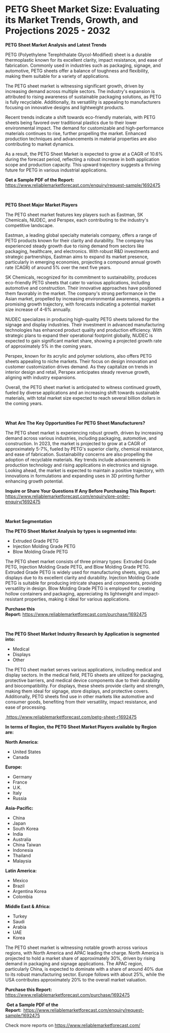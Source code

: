 <p><h1>PETG Sheet Market Size: Evaluating its Market Trends, Growth, and Projections 2025 - 2032</h1></p><p><strong>PETG Sheet Market Analysis and Latest Trends</strong></p>
<p><p>PETG (Polyethylene Terephthalate Glycol-Modified) sheet is a durable thermoplastic known for its excellent clarity, impact resistance, and ease of fabrication. Commonly used in industries such as packaging, signage, and automotive, PETG sheets offer a balance of toughness and flexibility, making them suitable for a variety of applications. </p><p>The PETG sheet market is witnessing significant growth, driven by increasing demand across multiple sectors. The industry's expansion is attributed to rising awareness of sustainable packaging solutions, as PETG is fully recyclable. Additionally, its versatility is appealing to manufacturers focusing on innovative designs and lightweight products. </p><p>Recent trends indicate a shift towards eco-friendly materials, with PETG sheets being favored over traditional plastics due to their lower environmental impact. The demand for customizable and high-performance materials continues to rise, further propelling the market. Enhanced production techniques and advancements in material properties are also contributing to market dynamics. </p><p>As a result, the PETG Sheet Market is expected to grow at a CAGR of 10.6% during the forecast period, reflecting a robust increase in both application scope and production capacity. This upward trajectory suggests a thriving future for PETG in various industrial applications.</p></p>
<p><strong>Get a Sample PDF of the Report:&nbsp;</strong> <a href="https://www.reliablemarketforecast.com/enquiry/request-sample/1692475?utm_campaign=1169&utm_medium=2&utm_source=Github&utm_content=ia&utm_term=30012025&utm_id=petg-sheet">https://www.reliablemarketforecast.com/enquiry/request-sample/1692475</a></p>
<p>&nbsp;</p>
<p><strong>PETG Sheet Major Market Players</strong></p>
<p><p>The PETG sheet market features key players such as Eastman, SK Chemicals, NUDEC, and Perspex, each contributing to the industry's competitive landscape.</p><p>Eastman, a leading global specialty materials company, offers a range of PETG products known for their clarity and durability. The company has experienced steady growth due to rising demand from sectors like packaging, healthcare, and electronics. With robust R&D investments and strategic partnerships, Eastman aims to expand its market presence, particularly in emerging economies, projecting a compound annual growth rate (CAGR) of around 5% over the next five years.</p><p>SK Chemicals, recognized for its commitment to sustainability, produces eco-friendly PETG sheets that cater to various applications, including automotive and construction. Their innovative approaches have positioned them favorably in the market. The company's strong performance in the Asian market, propelled by increasing environmental awareness, suggests a promising growth trajectory, with forecasts indicating a potential market size increase of 4-6% annually.</p><p>NUDEC specializes in producing high-quality PETG sheets tailored for the signage and display industries. Their investment in advanced manufacturing technologies has enhanced product quality and production efficiency. With strategic plans to expand their operational footprint globally, NUDEC is expected to gain significant market share, showing a projected growth rate of approximately 5% in the coming years.</p><p>Perspex, known for its acrylic and polymer solutions, also offers PETG sheets appealing to niche markets. Their focus on design innovation and customer customization drives demand. As they capitalize on trends in interior design and retail, Perspex anticipates steady revenue growth, aligning with industry expansions.</p><p>Overall, the PETG sheet market is anticipated to witness continued growth, fueled by diverse applications and an increasing shift towards sustainable materials, with total market size expected to reach several billion dollars in the coming years.</p></p>
<p>&nbsp;</p>
<p><strong>What Are The Key Opportunities For PETG Sheet Manufacturers?</strong></p>
<p><p>The PETG sheet market is experiencing robust growth, driven by increasing demand across various industries, including packaging, automotive, and construction. In 2023, the market is projected to grow at a CAGR of approximately 5-7%, fueled by PETG's superior clarity, chemical resistance, and ease of fabrication. Sustainability concerns are also propelling the adoption of recyclable materials. Key trends include advancements in production technology and rising applications in electronics and signage. Looking ahead, the market is expected to maintain a positive trajectory, with innovations in formulations and expanding uses in 3D printing further enhancing growth potential.</p></p>
<p><strong>Inquire or Share Your Questions If Any Before Purchasing This Report:</strong> <a href="https://www.reliablemarketforecast.com/enquiry/pre-order-enquiry/1692475?utm_campaign=1169&utm_medium=2&utm_source=Github&utm_content=ia&utm_term=30012025&utm_id=petg-sheet">https://www.reliablemarketforecast.com/enquiry/pre-order-enquiry/1692475</a></p>
<p>&nbsp;</p>
<p><strong>Market Segmentation</strong></p>
<p><strong>The PETG Sheet Market Analysis by types is segmented into:</strong></p>
<p><ul><li>Extruded Grade PETG</li><li>Injection Molding Grade PETG</li><li>Blow Molding Grade PETG</li></ul></p>
<p><p>The PETG sheet market consists of three primary types: Extruded Grade PETG, Injection Molding Grade PETG, and Blow Molding Grade PETG. Extruded Grade PETG is widely used for manufacturing sheets, signs, and displays due to its excellent clarity and durability. Injection Molding Grade PETG is suitable for producing intricate shapes and components, providing versatility in design. Blow Molding Grade PETG is employed for creating hollow containers and packaging, appreciating its lightweight and impact-resistant properties, making it ideal for various applications.</p></p>
<p><strong>Purchase this Report:&nbsp;</strong><a href="https://www.reliablemarketforecast.com/purchase/1692475?utm_campaign=1169&utm_medium=2&utm_source=Github&utm_content=ia&utm_term=30012025&utm_id=petg-sheet">https://www.reliablemarketforecast.com/purchase/1692475</a></p>
<p>&nbsp;</p>
<p><strong>The PETG Sheet Market Industry Research by Application is segmented into:</strong></p>
<p><ul><li>Medical</li><li>Displays</li><li>Other</li></ul></p>
<p><p>The PETG sheet market serves various applications, including medical and display sectors. In the medical field, PETG sheets are utilized for packaging, protective barriers, and medical device components due to their durability and biocompatibility. For displays, these sheets provide clarity and strength, making them ideal for signage, store displays, and protective covers. Additionally, PETG sheets find use in other markets like automotive and consumer goods, benefiting from their versatility, impact resistance, and ease of processing.</p></p>
<p><a href="https://www.reliablemarketforecast.com/petg-sheet-r1692475?utm_campaign=1169&utm_medium=2&utm_source=Github&utm_content=ia&utm_term=30012025&utm_id=petg-sheet">&nbsp;https://www.reliablemarketforecast.com/petg-sheet-r1692475</a></p>
<p><strong>In terms of Region, the PETG Sheet Market Players available by Region are:</strong></p>
<p>
    <p> <strong> North America: </strong>
        <ul>
            <li>United States</li>
            <li>Canada</li>
        </ul>
        </p> 
    <p> <strong> Europe: </strong>
        <ul>
            <li>Germany</li>
            <li>France</li>
            <li>U.K.</li>
            <li>Italy</li>
            <li>Russia</li>
        </ul>
        </p> 
    <p> <strong> Asia-Pacific: </strong>
        <ul>
            <li>China</li>
            <li>Japan</li>
            <li>South Korea</li>
            <li>India</li>
            <li>Australia</li>
            <li>China Taiwan</li>
            <li>Indonesia</li>
            <li>Thailand</li>
            <li>Malaysia</li>
        </ul>
        </p> 
    <p> <strong> Latin America: </strong>
        <ul>
            <li>Mexico</li>
            <li>Brazil</li>
            <li>Argentina Korea</li>
            <li>Colombia</li>
        </ul>
        </p> 
    <p> <strong> Middle East & Africa: </strong>
        <ul>
            <li>Turkey</li>
            <li>Saudi</li>
            <li>Arabia</li>
            <li>UAE</li>
            <li>Korea</li>
        </ul>
    </p>
    </p>
<p><p>The PETG sheet market is witnessing notable growth across various regions, with North America and APAC leading the charge. North America is projected to hold a market share of approximately 30%, driven by rising demand in packaging and signage applications. The APAC region, particularly China, is expected to dominate with a share of around 40% due to its robust manufacturing sector. Europe follows with about 25%, while the USA contributes approximately 20% to the overall market valuation.</p></p>
<p><strong>Purchase this Report: </strong><a href="https://www.reliablemarketforecast.com/purchase/1692475?utm_campaign=1169&utm_medium=2&utm_source=Github&utm_content=ia&utm_term=30012025&utm_id=petg-sheet">https://www.reliablemarketforecast.com/purchase/1692475</a></p>
<p>&nbsp;<strong>Get a Sample PDF of the Report:&nbsp;&nbsp;</strong><a href="https://www.reliablemarketforecast.com/enquiry/request-sample/1692475?utm_campaign=1169&utm_medium=2&utm_source=Github&utm_content=ia&utm_term=30012025&utm_id=petg-sheet">https://www.reliablemarketforecast.com/enquiry/request-sample/1692475</a></p>
<p><strong></strong></p>
<p>Check more reports on <a href="https://www.reliablemarketforecast.com/?utm_campaign=1169&utm_medium=2&utm_source=Github&utm_content=ia&utm_term=30012025&utm_id=petg-sheet">https://www.reliablemarketforecast.com/</a></p>
